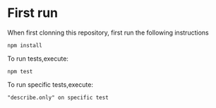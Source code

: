 # First run

When first clonning this repository, first run the following instructions

```
npm install
```
To run tests,execute:
```
npm test
```

To run specific tests,execute:

```
"describe.only" on specific test
```